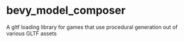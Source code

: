 # bevy_model_composer
 A gltf loading library for games that use procedural generation out of various GLTF assets
